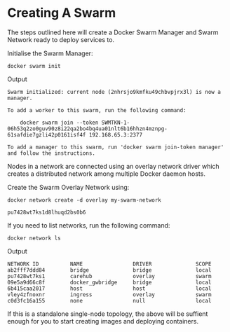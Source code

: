 # Creating A Swarm

The steps outlined here will create a Docker Swarm Manager and Swarm Network ready to deploy services to.

Initialise the Swarm Manager:

```
docker swarm init
```

Output 

```
Swarm initialized: current node (2nhrsjo9kmfku49chbvpjrx3l) is now a manager.

To add a worker to this swarm, run the following command:

    docker swarm join --token SWMTKN-1-06h53q2zo0guv90z8i22qa2bo4bq4ua01nlt6b16hhzn4mznpg-61safdie7gzli42p0161isf4f 192.168.65.3:2377

To add a manager to this swarm, run 'docker swarm join-token manager' and follow the instructions.
```

Nodes in a network are connected using an overlay network driver which creates a distributed network among multiple Docker daemon hosts.

Create the Swarm Overlay Network using:

```
docker network create -d overlay my-swarm-network
```

```
pu7428wt7ks1d8lhuqd2bs0b6
```

If you need to list networks, run the following command:

```
docker network ls
```

Output

```
NETWORK ID          NAME                DRIVER              SCOPE
ab2fff7ddd84        bridge              bridge              local
pu7428wt7ks1        carehub             overlay             swarm
09e5a9d66c8f        docker_gwbridge     bridge              local
6b415caa2017        host                host                local
vley4zfnoxnr        ingress             overlay             swarm
c0d3fc16a155        none                null                local
```

If this is a standalone single-node topology, the above will be suffient enough for you to start creating images and deploying containers.
